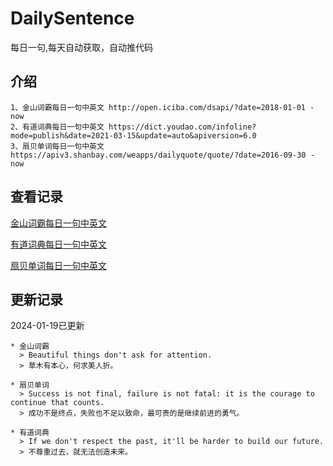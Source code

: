 # DailySentence

每日一句,每天自动获取，自动推代码

## 介绍

```
1、金山词霸每日一句中英文 http://open.iciba.com/dsapi/?date=2018-01-01 - now
2、有道词典每日一句中英文 https://dict.youdao.com/infoline?mode=publish&date=2021-03-15&update=auto&apiversion=6.0
3、扇贝单词每日一句中英文 https://apiv3.shanbay.com/weapps/dailyquote/quote/?date=2016-09-30 - now
```

## 查看记录

[金山词霸每日一句中英文](./data/iciba/)

[有道词典每日一句中英文](./data/youdao/)

[扇贝单词每日一句中英文](./data/shanbay/)

## 更新记录
2024-01-19已更新 
```
* 金山词霸
  > Beautiful things don't ask for attention.
  > 草木有本心，何求美人折。

* 扇贝单词
  > Success is not final, failure is not fatal: it is the courage to continue that counts.
  > 成功不是终点，失败也不足以致命，最可贵的是继续前进的勇气。

* 有道词典
  > If we don't respect the past, it'll be harder to build our future.
  > 不尊重过去，就无法创造未来。

```
